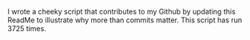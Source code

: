 I wrote a cheeky script that contributes to my Github by updating this ReadMe to illustrate why more than commits matter. This script has run 3725 times.
